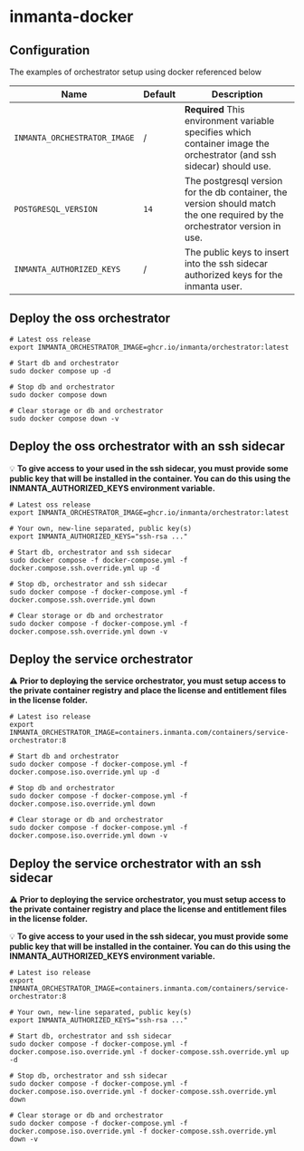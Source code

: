 # inmanta-docker

## Configuration

The examples of orchestrator setup using docker referenced below

| **Name** | **Default** | **Description** |
| --- | --- | --- |
| `INMANTA_ORCHESTRATOR_IMAGE` | / | **Required** This environment variable specifies which container image the orchestrator (and ssh sidecar) should use. |
| `POSTGRESQL_VERSION` | `14` | The postgresql version for the db container, the version should match the one required by the orchestrator version in use. |
| `INMANTA_AUTHORIZED_KEYS` | / | The public keys to insert into the ssh sidecar authorized keys for the inmanta user. |


## Deploy the oss orchestrator

```
# Latest oss release
export INMANTA_ORCHESTRATOR_IMAGE=ghcr.io/inmanta/orchestrator:latest

# Start db and orchestrator
sudo docker compose up -d

# Stop db and orchestrator
sudo docker compose down

# Clear storage or db and orchestrator
sudo docker compose down -v
```

## Deploy the oss orchestrator with an ssh sidecar

:bulb: **To give access to your used in the ssh sidecar, you must provide some public key that will be installed in the container.  You can do this using the INMANTA_AUTHORIZED_KEYS environment variable.**

```
# Latest oss release
export INMANTA_ORCHESTRATOR_IMAGE=ghcr.io/inmanta/orchestrator:latest

# Your own, new-line separated, public key(s)
export INMANTA_AUTHORIZED_KEYS="ssh-rsa ..."

# Start db, orchestrator and ssh sidecar
sudo docker compose -f docker-compose.yml -f docker.compose.ssh.override.yml up -d

# Stop db, orchestrator and ssh sidecar
sudo docker compose -f docker-compose.yml -f docker.compose.ssh.override.yml down

# Clear storage or db and orchestrator
sudo docker compose -f docker-compose.yml -f docker.compose.ssh.override.yml down -v
```

## Deploy the service orchestrator

:warning: **Prior to deploying the service orchestrator, you must setup access to the private container registry and place the license and entitlement files in the license folder.**

```
# Latest iso release
export INMANTA_ORCHESTRATOR_IMAGE=containers.inmanta.com/containers/service-orchestrator:8

# Start db and orchestrator
sudo docker compose -f docker-compose.yml -f docker.compose.iso.override.yml up -d

# Stop db and orchestrator
sudo docker compose -f docker-compose.yml -f docker.compose.iso.override.yml down

# Clear storage or db and orchestrator
sudo docker compose -f docker-compose.yml -f docker.compose.iso.override.yml down -v
```

## Deploy the service orchestrator with an ssh sidecar

:warning: **Prior to deploying the service orchestrator, you must setup access to the private container registry and place the license and entitlement files in the license folder.**

:bulb: **To give access to your used in the ssh sidecar, you must provide some public key that will be installed in the container.  You can do this using the INMANTA_AUTHORIZED_KEYS environment variable.**

```
# Latest iso release
export INMANTA_ORCHESTRATOR_IMAGE=containers.inmanta.com/containers/service-orchestrator:8

# Your own, new-line separated, public key(s)
export INMANTA_AUTHORIZED_KEYS="ssh-rsa ..."

# Start db, orchestrator and ssh sidecar
sudo docker compose -f docker-compose.yml -f docker.compose.iso.override.yml -f docker-compose.ssh.override.yml up -d

# Stop db, orchestrator and ssh sidecar
sudo docker compose -f docker-compose.yml -f docker.compose.iso.override.yml -f docker-compose.ssh.override.yml down

# Clear storage or db and orchestrator
sudo docker compose -f docker-compose.yml -f docker.compose.iso.override.yml -f docker-compose.ssh.override.yml down -v
```
